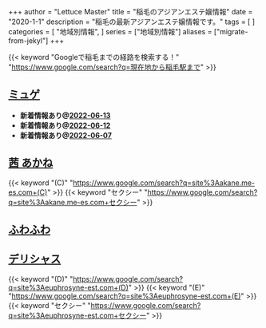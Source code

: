 +++
author = "Lettuce Master"
title = "稲毛のアジアンエステ嬢情報"
date = "2020-1-1"
description = "稲毛の最新アジアンエステ嬢情報です。"
tags = [
]
categories = [
    "地域別情報",
]
series = ["地域別情報"]
aliases = ["migrate-from-jekyl"]
+++

{{< keyword "Googleで稲毛までの経路を検索する！" "https://www.google.com/search?q=現在地から稲毛駅まで" >}}

## [ミュゲ](http://rosabella.red/)


- **新着情報あり@[2022-06-13](/post/2022-06-13)**
- **新着情報あり@[2022-06-12](/post/2022-06-12)**
- **新着情報あり@[2022-06-07](/post/2022-06-07)**
## [茜 あかね](http://akane.me-es.com/)
{{< keyword "(C)" "https://www.google.com/search?q=site%3Aakane.me-es.com+(C)" >}} {{< keyword "セクシー" "https://www.google.com/search?q=site%3Aakane.me-es.com+セクシー" >}} 

## [ふわふわ](http://boyboy.work/)


## [デリシャス](http://euphrosyne-est.com/)
{{< keyword "(D)" "https://www.google.com/search?q=site%3Aeuphrosyne-est.com+(D)" >}} {{< keyword "(E)" "https://www.google.com/search?q=site%3Aeuphrosyne-est.com+(E)" >}} {{< keyword "セクシー" "https://www.google.com/search?q=site%3Aeuphrosyne-est.com+セクシー" >}} 

